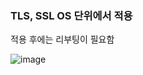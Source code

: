 ### TLS, SSL OS 단위에서 적용

적용 후에는 리부팅이 필요함

![image](https://user-images.githubusercontent.com/38831314/135961207-cb1c8a5a-794f-4a01-8203-2af07c2a0b3c.png)

